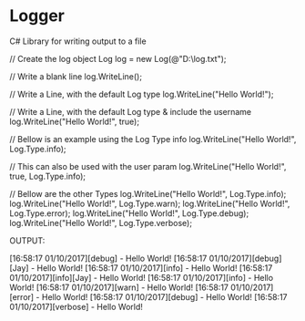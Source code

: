 # Logger
C# Library for writing output to a file

// Create the log object
Log log = new Log(@"D:\log.txt");

// Write a blank line
log.WriteLine();

// Write a Line, with the default Log type
log.WriteLine("Hello World!");

// Write a Line, with the default Log type & include the username
log.WriteLine("Hello World!", true);

// Bellow is an example using the Log Type info
log.WriteLine("Hello World!", Log.Type.info);

// This can also be used with the user param
log.WriteLine("Hello World!", true, Log.Type.info);

// Bellow are the other Types
log.WriteLine("Hello World!", Log.Type.info);
log.WriteLine("Hello World!", Log.Type.warn);
log.WriteLine("Hello World!", Log.Type.error);
log.WriteLine("Hello World!", Log.Type.debug);
log.WriteLine("Hello World!", Log.Type.verbose);

OUTPUT:

[16:58:17 01/10/2017][debug] - Hello World!
[16:58:17 01/10/2017][debug][Jay] - Hello World!
[16:58:17 01/10/2017][info] - Hello World!
[16:58:17 01/10/2017][info][Jay] - Hello World!
[16:58:17 01/10/2017][info] - Hello World!
[16:58:17 01/10/2017][warn] - Hello World!
[16:58:17 01/10/2017][error] - Hello World!
[16:58:17 01/10/2017][debug] - Hello World!
[16:58:17 01/10/2017][verbose] - Hello World!
